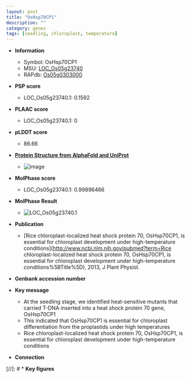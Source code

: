 ```yaml
---
layout: post
title: "OsHsp70CP1"
description: ""
category: genes
tags: [seedling, chloroplast, temperature]
---
```


* **Information**  
    + Symbol: OsHsp70CP1  
    + MSU: [LOC_Os05g23740](http://rice.plantbiology.msu.edu/cgi-bin/ORF_infopage.cgi?orf=LOC_Os05g23740)  
    + RAPdb: [Os05g0303000](http://rapdb.dna.affrc.go.jp/viewer/gbrowse_details/irgsp1?name=Os05g0303000)  

* **PSP score**  
    + LOC_Os05g23740.1: 0.1592 

* **PLAAC score**  
    + LOC_Os05g23740.1: 0 

* **pLDDT score**
    + 86.66

* **[Protein Structure from AlphaFold and UniProt](https://www.uniprot.org/uniprotkb/Q0DJB9/entry#structure)**
    + ![image](https://ricepsp.github.io/images/Q0/AF-Q0DJB9-F1.png)

* **MolPhase score**
    + LOC_Os05g23740.1: 0.99896466

* **MolPhase Result**
    + ![LOC_Os05g23740.1](https://304243504.github.io/Pictures/LOC_Os05g/LOC_Os05g23740.1.png)

* **Publication**  
    + [Rice chloroplast-localized heat shock protein 70, OsHsp70CP1, is essential for chloroplast development under high-temperature conditions](http://www.ncbi.nlm.nih.gov/pubmed?term=Rice chloroplast-localized heat shock protein 70, OsHsp70CP1, is essential for chloroplast development under high-temperature conditions%5BTitle%5D), 2013, J Plant Physiol.

* **Genbank accession number**  

* **Key message**  
    + At the seedling stage, we identified heat-sensitive mutants that carried T-DNA inserted into a heat shock protein 70 gene, OsHsp70CP1
    + This indicated that OsHsp70CP1 is essential for chloroplast differentiation from the proplastids under high temperatures
    + Rice chloroplast-localized heat shock protein 70, OsHsp70CP1, is essential for chloroplast development under high-temperature conditions

* **Connection**  

[//]: # * **Key figures**  


